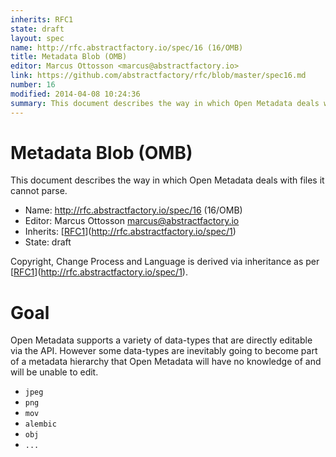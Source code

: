 ```yaml
---
inherits: RFC1
state: draft
layout: spec
name: http://rfc.abstractfactory.io/spec/16 (16/OMB)
title: Metadata Blob (OMB)
editor: Marcus Ottosson <marcus@abstractfactory.io>
link: https://github.com/abstractfactory/rfc/blob/master/spec16.md
number: 16
modified: 2014-04-08 10:24:36
summary: This document describes the way in which Open Metadata deals with files it cannot parse.
---
```


# Metadata Blob (OMB)

This document describes the way in which Open Metadata deals with files it cannot parse.

* Name: http://rfc.abstractfactory.io/spec/16 (16/OMB)
* Editor: Marcus Ottosson <marcus@abstractfactory.io>
* Inherits: [[RFC1](http://rfc.abstractfactory.io/spec/1)](http://rfc.abstractfactory.io/spec/1)
* State: draft

Copyright, Change Process and Language is derived via inheritance as per [[RFC1](http://rfc.abstractfactory.io/spec/1)](http://rfc.abstractfactory.io/spec/1).

# Goal

Open Metadata supports a variety of data-types that are directly editable via the API. However some data-types are inevitably going to become part of a metadata hierarchy that Open Metadata will have no knowledge of and will be unable to edit.

* `jpeg`
* `png`
* `mov`
* `alembic`
* `obj`
* `...`